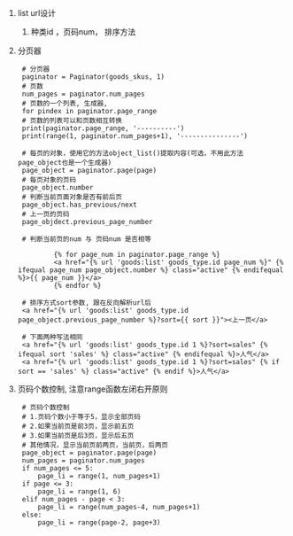 1. list url设计
    
    1. 种类id ，页码num， 排序方法
    
2. 分页器

		# 分页器
		paginator = Paginator(goods_skus, 1)
		# 页数
		num_pages = paginator.num_pages
		# 页数的一个列表, 生成器, 
		for pindex in paginator.page_range 
		# 页数的列表可以和页数相互转换
		print(paginator.page_range, '----------')
		print(range(1, paginator.num_pages+1), '---------------')
		
		# 每页的对象，使用它的方法object_list()提取内容(可选，不用此方法page_object也是一个生成器)
		page_object = paginator.page(page)          
		# 每页对象的页码
		page_object.number
		# 判断当前页面对象是否有前后页
		page_object.has_previous/next
		# 上一页的页码
		page_objdect.previous_page_number
		
		# 判断当前页的num 与 页码num 是否相等
		
		        {% for page_num in paginator.page_range %}
                <a href="{% url 'goods:list' goods_type.id page_num %}" {% ifequal page_num page_object.number %} class="active" {% endifequal %}>{{ page_num }}</a>
                {% endfor %}
                
        # 排序方式sort参数, 跟在反向解析url后
        <a href="{% url 'goods:list' goods_type.id page_object.previous_page_number %}?sort={{ sort }}"><上一页</a>        
	    
	    # 下面两种写法相同
	    <a href="{% url 'goods:list' goods_type.id 1 %}?sort=sales" {% ifequal sort 'sales' %} class="active" {% endifequal %}>人气</a>
	    <a href="{% url 'goods:list' goods_type.id 1 %}?sort=sales" {% if sort == 'sales' %} class="active" {% endif %}>人气</a>

3. 页码个数控制, 注意range函数左闭右开原则

		# 页码个数控制
		# 1.页码个数小于等于5，显示全部页码
		# 2.如果当前页是前3页，显示前五页
		# 3.如果当前页是后3页，显示后五页
		# 其他情况，显示当前页前两页，当前页，后两页
		page_object = paginator.page(page)
		num_pages = paginator.num_pages
		if num_pages <= 5:
			page_li = range(1, num_pages+1)
		if page <= 3:
			page_li = range(1, 6)
		elif num_pages - page < 3:
			page_li = range(num_pages-4, num_pages+1)
		else:
			page_li = range(page-2, page+3)
			
			